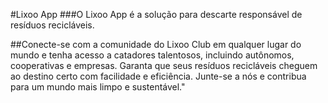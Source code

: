 #Lixoo App
###O Lixoo App é a solução para descarte responsável de resíduos recicláveis. 

##Conecte-se 
com a comunidade do Lixoo Club em qualquer lugar do mundo e tenha acesso a catadores talentosos, incluindo autônomos, cooperativas e empresas. 
Garanta que seus resíduos recicláveis cheguem ao destino certo com facilidade e eficiência. 
Junte-se a nós e contribua para um mundo mais limpo e sustentável."